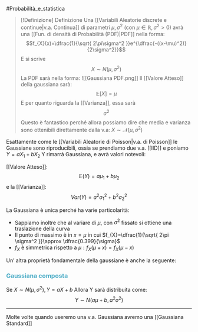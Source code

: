#Probabilità_e_statistica 
>[!Definizione]  Definizione
>Una [[Variabili Aleatorie discrete e continue|v.a. Continua]] di parametri $\mu,\sigma^2$ (con $\mu\in\mathbb{R},\sigma^2>0$) avrà una [[Fun. di densità di Probabilità (PDF)|PDF]] nella forma:
>$$f_{X}(x)=\dfrac{1}{\sqrt{ 2\pi\sigma^2 }}e^{\dfrac{-((x-\mu)^2)}{2\sigma^2}}$$
>E si scrive $$X\sim N(\mu,\sigma^2)$$
>La PDF sarà nella forma:
>![[Gaussiana PDF.png]]
>Il [[Valore Atteso]] della gaussiana sarà:
>$$\mathbb{E}[X]=\mu$$
>E per quanto riguarda la [[Varianza]], essa sarà
>$$\sigma^2$$
>Questo è fantastico perché allora possiamo dire che media e varianza sono ottenibili direttamente dalla v.a: $X\sim \mathcal{N}(\mu,\sigma^2)$

Esattamente come le [[Variabili Aleatorie di Poisson|v.a. di Poisson]] le Gaussiane sono riproducibili, ossia se prendiamo due v.a. [[IID]]
e poniamo $Y=aX_{1}+bX_{2}$
Y rimarrà Gaussiana, e avrà valori notevoli:

[[Valore Atteso]]:
$$\mathbb{E}(Y)=a\mu_{1}+b\mu_{2}$$
e la [[Varianza]]:
$$Var(Y)=a^2\sigma^2_{1}+b^2\sigma^2_{2}$$


La Gaussiana è unica perché ha varie particolarità:
- Sappiamo inoltre che al variare di $\mu$, con $\sigma^2$ fissato si ottiene una traslazione della curva
- Il punto di massimo è in $x=\mu$ in cui $f_{X}=\dfrac{1}{\sqrt{ 2\pi \sigma^2 }}\approx \dfrac{0.399}{\sigma}$
- $f_{X}$ è simmetrica rispetto a $\mu: f_{X}(\mu+x)=f_{X}(\mu-x)$

Un’ altra proprietà fondamentale della gaussiane è anche la seguente:

### <font color="#4bacc6">Gaussiana composta</font>

Se $X\sim N(\mu,\sigma^2),Y=aX+b$
Allora Y sarà distribuita come:
$$Y\sim N(a\mu+b,a^2\sigma^2)$$

---

Molte volte quando useremo una v.a. Gaussiana avremo una [[Gaussiana Standard]]